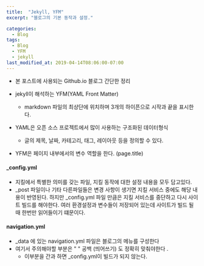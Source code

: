 ```yaml
---
title:  "Jekyll, YFM"
excerpt: "블로그의 기본 동작과 설정."

categories:
  - Blog
tags:
  - Blog 
  - YFM
  - jekyll
last_modified_at: 2019-04-14T08:06:00-07:00
---
```


* 본 포스트에 사용되는 Github.io 블로그 간단한 정리

* jekyll이 해석하는 YFM(YAML Front Matter) 

  * markdown 파일의 최상단에 위치하며 3개의 하이픈으로 시작과 끝을 표시한다.
* YAML은 오픈 소스 프로젝트에서 많이 사용하는 구조화된 데이터형식
  * 글의 제목, 날짜, 카테고리, 태그, 레이아웃 등을 정의할 수 있다.
* YFM은 페이지 내부에서의 변수 역할을 한다. (page.title)
  

#### _config.yml

* 지킬에서 특별한 의미를 갖는 파일, 지킬 동작에 대한 설정 내용을 모두 담고있다.
* _post 파일이나 기타 다른파일들은 변경 사항이 생기면 지킬 서비스 중에도 해당 내용이 반영된다. 하지만 _config.yml 파일 만큼은 지킬 서비스를 중단하고 다시 사이트 빌드를 해야한다. 여러 환경설정과 변수들이 저장되어 있는데 사이트가 빌드 될때 한번만 읽어들이기 떄문이다.



#### navigation.yml

* _data 에 있는 navigation.yml 파일은 블로그의 메뉴를 구성한다 
* 여기서 주의해야할 부분은 " " 공백 (띄어쓰기) 도 정확히 맞춰야한다 .
  * 이부분을 간과 하면 _config.yml이 빌드가 되지 않는다.